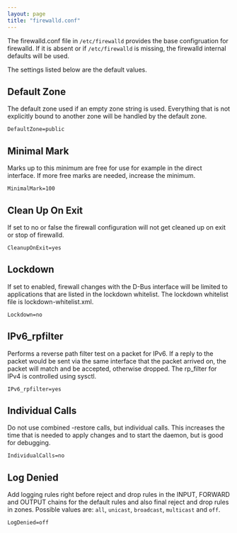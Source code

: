 ```yaml
---
layout: page
title: "firewalld.conf"
---
```


The firewalld.conf file in `/etc/firewalld` provides the base configruation for firewalld. If it is absent or if `/etc/firewalld` is missing, the firewalld internal defaults will be used.

The settings listed below are the default values.

## Default Zone

The default zone used if an empty zone string is used. Everything that is not explicitly bound to another zone will be handled by the default zone.

    DefaultZone=public

## Minimal Mark

Marks up to this minimum are free for use for example in the direct interface. If more free marks are needed, increase the minimum.

    MinimalMark=100

## Clean Up On Exit

If set to no or false the firewall configuration will not get cleaned up on exit or stop of firewalld.

    CleanupOnExit=yes

## Lockdown

If set to enabled, firewall changes with the D-Bus interface will be limited to applications that are listed in the lockdown whitelist. The lockdown whitelist file is lockdown-whitelist.xml.

    Lockdown=no

## IPv6_rpfilter

Performs a reverse path filter test on a packet for IPv6. If a reply to the packet would be sent via the same interface that the packet arrived on, the packet will match and be accepted, otherwise dropped. The rp_filter for IPv4 is controlled using sysctl.

    IPv6_rpfilter=yes

## Individual Calls

Do not use combined -restore calls, but individual calls. This increases the time that is needed to apply changes and to start the daemon, but is good for debugging.

    IndividualCalls=no

## Log Denied

Add logging rules right before reject and drop rules in the INPUT, FORWARD and OUTPUT chains for the default rules and also final reject and drop rules in zones. Possible values are: `all`, `unicast`, `broadcast`, `multicast` and `off`.

    LogDenied=off

